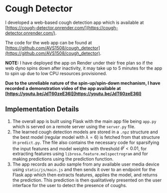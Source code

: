 # Cough Detector #

I developed a web-based cough detection app which is available at [https://cough-detector.onrender.com/](https://cough-detector.onrender.com/).

The code for the web app can be found at [https://github.com/AVS1508/cough_detector](https://github.com/AVS1508/cough_detector).

**NOTE:** I have deployed the app on Render under their free plan so if the web dyno spins down after inactivity, it may take up to 5 minutes for the app to spin up due to low CPU resources provisioned.

**Due to the unreliable nature of the spin-up/spin-down mechanism, I have recorded a demonstration video of the app available at [https://youtu.be/JdT60zeE36I](https://youtu.be/JdT60zeE36I)**

## Implementation Details ##

1. The overall app is built using Flask with the main app file being `app.py` which is served on a remote server using the `server.py` file.
2. The learned cough detection models are stored in a `.npz` structure and the best model (regular model with $\lambda = 6$) is fetched from that structure in `predict.py`. The file also contains the necessary code for sparsifying the input features and model weights with threshold $\theta^i < 0.01$, for extracting features using `librosa.feature.melspectrogram` and for making predictions using the prediction function.
3. The app records an audio sample from any available user media device using `static/js/main.js` and then sends it over to an endpoint for the Flask app which then extracts features, applies the model, and returns the prediction. This prediction is then qualitatively presented on the user interface for the user to detect the presence of coughs.
